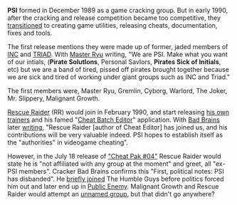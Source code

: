 **PSI** formed in December 1989 as a game cracking group. But in early 1990, after the cracking and  release competition became too competitive, they [transitioned](/f/ad1f4f6) to creating game utilities, releasing cheats, documentation, fixes and tools.

The first release mentions they were made up of former, jaded members of [INC](/g/international-network-of-crackers) and [TRIAD](/g/triad). With [Master Ryu](/p/master-ryu) writing, "We are PSI. Make what you want of our intials, (**Pirate SolutIons**, Personal SavIors, **Pirates Sick of Initials**, etc) but we are a band of tired, pissed off pirates brought together because we are sick and tired of working under giant groups such as INC and Triad."

The first members were, Master Ryu, Gremlin, Cyborg, Warlord, The Joker, Mr. Slippery, Malignant Growth. 

[Rescue Raider](/p/rescue-raider) (RR) would join in February 1990, and start releasing [his own trainers](t/f/ac1cfe6) and his famed "[Cheat Batch Editor](/f/a81f630)" application. With [Bad Brains](/p/bad-brains) later [writing](/f/ad1f4f6), "Rescue Raider [author of Cheat Editor] has joined us, and his contributions will be very valuable indeed. PSI hopes to establish itself as the "authorities" in videogame cheating". 

However, in the July 18 release of ["Cheat Pak #04"](/f/a91fffa) Rescue Raider would state he is "not affiliated with any group at the moment" and greet, all "ex-PSI members". Cracker Bad Brains confirms this "First, political notes: PSI has disbanded". He [briefly joined](/f/b02f1ce) The Humble Guys before politics forced him out and later end up in [Public Enemy](/g/public-enemy). Malignant Growth and Rescue Raider would attempt an [unnamed group](/f/ae2a02e), but that didn't go anywhere?